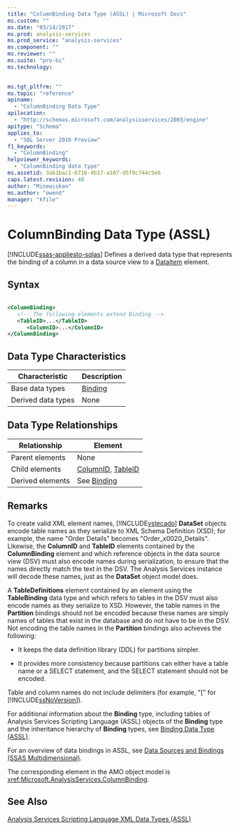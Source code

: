 ```yaml
---
title: "ColumnBinding Data Type (ASSL) | Microsoft Docs"
ms.custom: ""
ms.date: "03/14/2017"
ms.prod: analysis-services
ms.prod_service: "analysis-services"
ms.component: ""
ms.reviewer: ""
ms.suite: "pro-bi"
ms.technology: 
  

ms.tgt_pltfrm: ""
ms.topic: "reference"
apiname: 
  - "ColumnBinding Data Type"
apilocation: 
  - "http://schemas.microsoft.com/analysisservices/2003/engine"
apitype: "Schema"
applies_to: 
  - "SQL Server 2016 Preview"
f1_keywords: 
  - "ColumnBinding"
helpviewer_keywords: 
  - "ColumnBinding data type"
ms.assetid: 3ab1bac1-6716-4b17-a107-d5f9c744c5e6
caps.latest.revision: 40
author: "Minewiskan"
ms.author: "owend"
manager: "kfile"
---
```

# ColumnBinding Data Type (ASSL)
[!INCLUDE[ssas-appliesto-sqlas](../../../includes/ssas-appliesto-sqlas.md)]
  Defines a derived data type that represents the binding of a column in a data source view to a [DataItem](../../../analysis-services/scripting/data-type/dataitem-data-type-assl.md) element.  
  
## Syntax  
  
```xml  
  
<ColumnBinding>  
   <!-- The following elements extend Binding -->  
   <TableID>...</TableID>  
      <ColumnID>...</ColumnID>  
</ColumnBinding>  
```  
  
## Data Type Characteristics  
  
|Characteristic|Description|  
|--------------------|-----------------|  
|Base data types|[Binding](../../../analysis-services/scripting/data-type/binding-data-type-assl.md)|  
|Derived data types|None|  
  
## Data Type Relationships  
  
|Relationship|Element|  
|------------------|-------------|  
|Parent elements|None|  
|Child elements|[ColumnID](../../../analysis-services/scripting/properties/columnid-element-eventcolumn-assl.md), [TableID](../../../analysis-services/scripting/properties/tableid-element-assl.md)|  
|Derived elements|See [Binding](../../../analysis-services/scripting/data-type/binding-data-type-assl.md)|  
  
## Remarks  
 To create valid XML element names, [!INCLUDE[vstecado](../../../includes/vstecado-md.md)] **DataSet** objects encode table names as they serialize to XML Schema Definition (XSD); for example, the name "Order Details" becomes "Order_x0020_Details". Likewise, the **ColumnID** and **TableID** elements contained by the **ColumnBinding** element and which reference objects in the data source view (DSV) must also encode names during serialization, to ensure that the names directly match the text in the DSV. The Analysis Services instance will decode these names, just as the **DataSet** object model does.  
  
 A **TableDefinitions** element contained by an element using the **TableBinding** data type and which refers to tables in the DSV must also encode names as they serialize to XSD. However, the table names in the **Partition** bindings should not be encoded because these names are simply names of tables that exist in the database and do not have to be in the DSV. Not encoding the table names in the **Partition** bindings also achieves the following:  
  
-   It keeps the data definition library (DDL) for partitions simpler.  
  
-   It provides more consistency because partitions can either have a table name or a SELECT statement, and the SELECT statement should not be encoded.  
  
 Table and column names do not include delimiters (for example, "[" for [!INCLUDE[ssNoVersion](../../../includes/ssnoversion-md.md)]).  
  
 For additional information about the **Binding** type, including tables of Analysis Services Scripting Language (ASSL) objects of the **Binding** type and the inheritance hierarchy of **Binding** types, see [Binding Data Type &#40;ASSL&#41;](../../../analysis-services/scripting/data-type/binding-data-type-assl.md).  
  
 For an overview of data bindings in ASSL, see [Data Sources and Bindings &#40;SSAS Multidimensional&#41;](../../../analysis-services/multidimensional-models/data-sources-and-bindings-ssas-multidimensional.md).  
  
 The corresponding element in the AMO object model is <xref:Microsoft.AnalysisServices.ColumnBinding>.  
  
## See Also  
 [Analysis Services Scripting Language XML Data Types &#40;ASSL&#41;](../../../analysis-services/scripting/data-type/analysis-services-scripting-language-xml-data-types-assl.md)  
  
  
